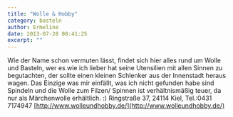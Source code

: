 ```yaml
---
title: "Wolle & Hobby"
category: basteln
author: Ermeline
date: 2013-07-28 00:41:25
excerpt: ""
---
```


Wie der Name schon vermuten lässt, findet sich hier alles rund um Wolle und Basteln, wer es wie ich lieber hat seine Utensilien mit allen Sinnen zu begutachten, der sollte einen kleinen Schlenker aus der Innenstadt heraus wagen. Das Einzige was mir einfällt, was ich nicht gefunden habe sind Spindeln und die Wolle zum Filzen/ Spinnen ist verhältnismäßig teuer, da nur als Märchenwolle erhältlich. :) 
Ringstraße 37, 24114 Kiel, Tel.:0431 7174947
[http://www.wolleundhobby.de/](http://www.wolleundhobby.de/)
